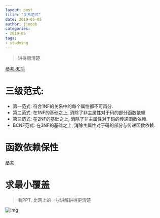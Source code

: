 ```yaml
---
layout: post
title: "关系范式"
date: 2019-05-05
author: jjnoob
categories:
- 2019-05
tags:
- studying
---
```


> 讲得很清楚

[参考-知乎](https://www.zhihu.com/question/24696366)

# 三级范式:

* 第一范式: 符合1NF的关系中的每个属性都不可再分.
* 第二范式: 在1NF的基础之上, 消除了非主属性对于码的部分函数依赖
* 第三范式: 在2NF的基础之上, 消除了非主属性对于码的传递函数依赖.
* BCNF范式: 在3NF的基础之上, 消除主属性对于码的部分与传递函数依赖.

# 函数依赖保性
[参考](https://www.cnblogs.com/MRRAOBX/articles/4157043.html)

# 求最小覆盖
> 看PPT, 比网上的一些讲解讲得更清楚


![img](https://s2.ax1x.com/2019/05/05/E0sE6S.png)
